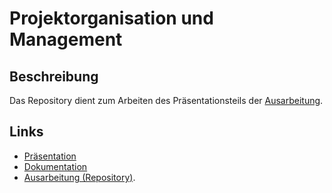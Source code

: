 # Projektorganisation und Management

## Beschreibung

Das Repository dient zum Arbeiten des Präsentationsteils der [Ausarbeitung](https://rleikam.github.io/SW-PM-WS2018-Gruppe_1_4-2/#/).

## Links

* [Präsentation](https://rleikam.github.io/SW-PM-WS2018-Gruppe_1_4-2-Praesentation/Präsentation)
* [Dokumentation](https://rleikam.github.io/SW-PM-WS2018-Gruppe_1_4-2-Praesentation/#/)
* [Ausarbeitung (Repository)](https://github.com/rleikam/SW-PM-WS2018-Gruppe_1_4-2).
